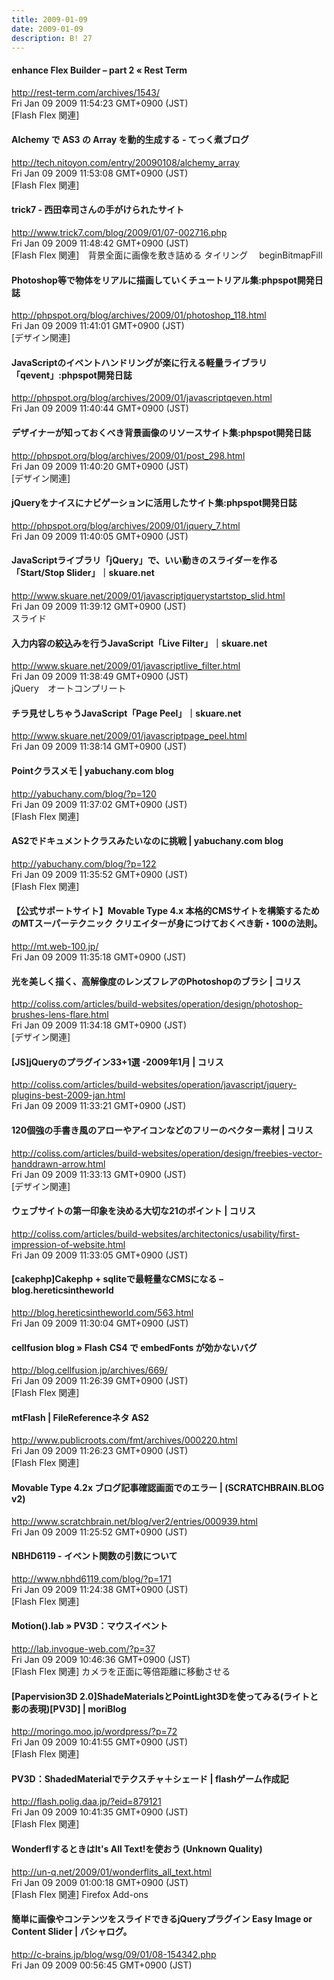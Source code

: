 ```yaml
---
title: 2009-01-09
date: 2009-01-09
description: B! 27
---
```


####       enhance Flex Builder – part 2 «       Rest Term    
http://rest-term.com/archives/1543/<br>
Fri Jan 09 2009 11:54:23 GMT+0900 (JST)<br>
[Flash Flex 関連]


#### Alchemy で AS3 の Array を動的生成する - てっく煮ブログ
http://tech.nitoyon.com/entry/20090108/alchemy_array<br>
Fri Jan 09 2009 11:53:08 GMT+0900 (JST)<br>
[Flash Flex 関連]


#### trick7 - 西田幸司さんの手がけられたサイト
http://www.trick7.com/blog/2009/01/07-002716.php<br>
Fri Jan 09 2009 11:48:42 GMT+0900 (JST)<br>
[Flash Flex 関連]　背景全面に画像を敷き詰める タイリング 　beginBitmapFill


#### Photoshop等で物体をリアルに描画していくチュートリアル集:phpspot開発日誌
http://phpspot.org/blog/archives/2009/01/photoshop_118.html<br>
Fri Jan 09 2009 11:41:01 GMT+0900 (JST)<br>
[デザイン関連]


#### JavaScriptのイベントハンドリングが楽に行える軽量ライブラリ「qevent」:phpspot開発日誌
http://phpspot.org/blog/archives/2009/01/javascriptqeven.html<br>
Fri Jan 09 2009 11:40:44 GMT+0900 (JST)<br>


#### デザイナーが知っておくべき背景画像のリソースサイト集:phpspot開発日誌
http://phpspot.org/blog/archives/2009/01/post_298.html<br>
Fri Jan 09 2009 11:40:20 GMT+0900 (JST)<br>
[デザイン関連]


#### jQueryをナイスにナビゲーションに活用したサイト集:phpspot開発日誌
http://phpspot.org/blog/archives/2009/01/jquery_7.html<br>
Fri Jan 09 2009 11:40:05 GMT+0900 (JST)<br>


#### JavaScriptライブラリ「jQuery」で、いい動きのスライダーを作る「Start/Stop Slider」｜skuare.net
http://www.skuare.net/2009/01/javascriptjquerystartstop_slid.html<br>
Fri Jan 09 2009 11:39:12 GMT+0900 (JST)<br>
スライド


#### 入力内容の絞込みを行うJavaScript「Live Filter」｜skuare.net
http://www.skuare.net/2009/01/javascriptlive_filter.html<br>
Fri Jan 09 2009 11:38:49 GMT+0900 (JST)<br>
jQuery　オートコンプリート


#### チラ見せしちゃうJavaScript「Page Peel」｜skuare.net
http://www.skuare.net/2009/01/javascriptpage_peel.html<br>
Fri Jan 09 2009 11:38:14 GMT+0900 (JST)<br>


#### Pointクラスメモ | yabuchany.com blog
http://yabuchany.com/blog/?p=120<br>
Fri Jan 09 2009 11:37:02 GMT+0900 (JST)<br>
[Flash Flex 関連]


#### AS2でドキュメントクラスみたいなのに挑戦 | yabuchany.com blog
http://yabuchany.com/blog/?p=122<br>
Fri Jan 09 2009 11:35:52 GMT+0900 (JST)<br>
[Flash Flex 関連]


#### 【公式サポートサイト】Movable Type 4.x 本格的CMSサイトを構築するためのMTスーパーテクニック クリエイターが身につけておくべき新・100の法則。
http://mt.web-100.jp/<br>
Fri Jan 09 2009 11:35:18 GMT+0900 (JST)<br>


####   光を美しく描く、高解像度のレンズフレアのPhotoshopのブラシ | コリス
http://coliss.com/articles/build-websites/operation/design/photoshop-brushes-lens-flare.html<br>
Fri Jan 09 2009 11:34:18 GMT+0900 (JST)<br>
[デザイン関連]


####   [JS]jQueryのプラグイン33+1選 -2009年1月 | コリス
http://coliss.com/articles/build-websites/operation/javascript/jquery-plugins-best-2009-jan.html<br>
Fri Jan 09 2009 11:33:21 GMT+0900 (JST)<br>


####   120個強の手書き風のアローやアイコンなどのフリーのベクター素材 | コリス
http://coliss.com/articles/build-websites/operation/design/freebies-vector-handdrawn-arrow.html<br>
Fri Jan 09 2009 11:33:13 GMT+0900 (JST)<br>
[デザイン関連]


####   ウェブサイトの第一印象を決める大切な21のポイント | コリス
http://coliss.com/articles/build-websites/architectonics/usability/first-impression-of-website.html<br>
Fri Jan 09 2009 11:33:05 GMT+0900 (JST)<br>


#### [cakephp]Cakephp + sqliteで最軽量なCMSになる – blog.hereticsintheworld
http://blog.hereticsintheworld.com/563.html<br>
Fri Jan 09 2009 11:30:04 GMT+0900 (JST)<br>


#### cellfusion blog » Flash CS4 で embedFonts が効かないバグ
http://blog.cellfusion.jp/archives/669/<br>
Fri Jan 09 2009 11:26:39 GMT+0900 (JST)<br>
[Flash Flex 関連]


#### mtFlash | FileReferenceネタ AS2
http://www.publicroots.com/fmt/archives/000220.html<br>
Fri Jan 09 2009 11:26:23 GMT+0900 (JST)<br>
[Flash Flex 関連]


#### Movable Type 4.2x ブログ記事確認画面でのエラー | (SCRATCHBRAIN.BLOG v2)
http://www.scratchbrain.net/blog/ver2/entries/000939.html<br>
Fri Jan 09 2009 11:25:52 GMT+0900 (JST)<br>


#### NBHD6119 - イベント関数の引数について
http://www.nbhd6119.com/blog/?p=171<br>
Fri Jan 09 2009 11:24:38 GMT+0900 (JST)<br>
[Flash Flex 関連]


#### Motion().lab » PV3D：マウスイベント
http://lab.invogue-web.com/?p=37<br>
Fri Jan 09 2009 10:46:36 GMT+0900 (JST)<br>
[Flash Flex 関連] カメラを正面に等倍距離に移動させる


####   [Papervision3D 2.0]ShadeMaterialsとPointLight3Dを使ってみる(ライトと影の表現)[PV3D] | moriBlog
http://moringo.moo.jp/wordpress/?p=72<br>
Fri Jan 09 2009 10:41:55 GMT+0900 (JST)<br>
[Flash Flex 関連]


#### PV3D：ShadedMaterialでテクスチャ＋シェード | flashゲーム作成記
http://flash.polig.daa.jp/?eid=879121<br>
Fri Jan 09 2009 10:41:35 GMT+0900 (JST)<br>
[Flash Flex 関連]


#### WonderflするときはIt's All Text!を使おう (Unknown Quality)
http://un-q.net/2009/01/wonderflits_all_text.html<br>
Fri Jan 09 2009 01:00:18 GMT+0900 (JST)<br>
[Flash Flex 関連] Firefox Add-ons


#### 簡単に画像やコンテンツをスライドできるjQueryプラグイン Easy Image or Content Slider | バシャログ。
http://c-brains.jp/blog/wsg/09/01/08-154342.php<br>
Fri Jan 09 2009 00:56:45 GMT+0900 (JST)<br>



